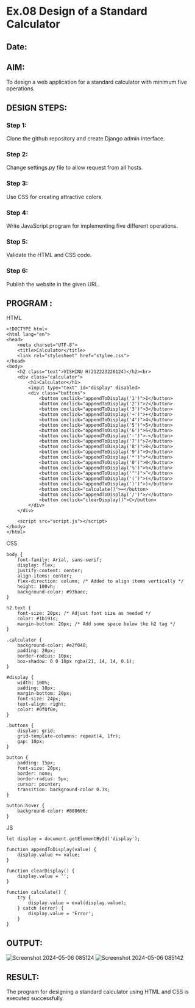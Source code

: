 # Ex.08 Design of a Standard Calculator
## Date:

## AIM:
To design a web application for a standard calculator with minimum five operations.

## DESIGN STEPS:

### Step 1:
Clone the github repository and create Django admin interface.

### Step 2:
Change settings.py file to allow request from all hosts.

### Step 3:
Use CSS for creating attractive colors.

### Step 4:
Write JavaScript program for implementing five different operations.

### Step 5:
Validate the HTML and CSS code.

### Step 6:
Publish the website in the given URL.

## PROGRAM :
HTML
```
<!DOCTYPE html>
<html lang="en">
<head>
    <meta charset="UTF-8">
    <title>Calculator</title>
    <link rel="stylesheet" href="stylee.css">
</head>
<body>
    <h2 class="text">VISHINU H(212223220124)</h2><br>
    <div class="calculator">
        <h1>Calculator</h1>
        <input type="text" id="display" disabled>
        <div class="buttons">
            <button onclick="appendToDisplay('1')">1</button>
            <button onclick="appendToDisplay('2')">2</button>
            <button onclick="appendToDisplay('3')">3</button>
            <button onclick="appendToDisplay('+')">+</button>
            <button onclick="appendToDisplay('4')">4</button>
            <button onclick="appendToDisplay('5')">5</button>
            <button onclick="appendToDisplay('6')">6</button>
            <button onclick="appendToDisplay('-')">-</button>
            <button onclick="appendToDisplay('7')">7</button>
            <button onclick="appendToDisplay('8')">8</button>
            <button onclick="appendToDisplay('9')">9</button>
            <button onclick="appendToDisplay('*')">*</button>
            <button onclick="appendToDisplay('0')">0</button>
            <button onclick="appendToDisplay('%')">%</button>
            <button onclick="appendToDisplay('^')">^</button>
            <button onclick="appendToDisplay('(')">(</button>
            <button onclick="appendToDisplay(')')">)</button>
            <button onclick="calculate()">=</button>
            <button onclick="appendToDisplay('/')">/</button>
            <button onclick="clearDisplay()">C</button>
        </div>
    </div>

    <script src="script.js"></script>
</body>
</html>

```
CSS
```
body {
    font-family: Arial, sans-serif;
    display: flex;
    justify-content: center;
    align-items: center;
    flex-direction: column; /* Added to align items vertically */
    height: 100vh;
    background-color: #93baec;
}

h2.text {
    font-size: 20px; /* Adjust font size as needed */
    color: #1b191c;
    margin-bottom: 20px; /* Add some space below the h2 tag */
}

.calculator {
    background-color: #e2f048;
    padding: 20px;
    border-radius: 10px;
    box-shadow: 0 0 10px rgba(21, 14, 14, 0.1);
}

#display {
    width: 100%;
    padding: 10px;
    margin-bottom: 20px;
    font-size: 24px;
    text-align: right;
    color: #0f0f0e;
}

.buttons {
    display: grid;
    grid-template-columns: repeat(4, 1fr);
    gap: 10px;
}

button {
    padding: 15px;
    font-size: 20px;
    border: none;
    border-radius: 5px;
    cursor: pointer;
    transition: background-color 0.3s;
}

button:hover {
    background-color: #080606;
}

```
JS
```
let display = document.getElementById('display');

function appendToDisplay(value) {
    display.value += value;
}

function clearDisplay() {
    display.value = '';
}

function calculate() {
    try {
        display.value = eval(display.value);
    } catch (error) {
        display.value = 'Error';
    }
}

```

## OUTPUT:
![Screenshot 2024-05-06 085124](https://github.com/VisHinu24/Calc/assets/144244396/712450b8-0119-46af-a07e-aa118ffdce22)
![Screenshot 2024-05-06 085142](https://github.com/VisHinu24/Calc/assets/144244396/068d551e-cfac-4aa7-9247-1501595daf7c)


## RESULT:
The program for designing a standard calculator using HTML and CSS is executed successfully.
